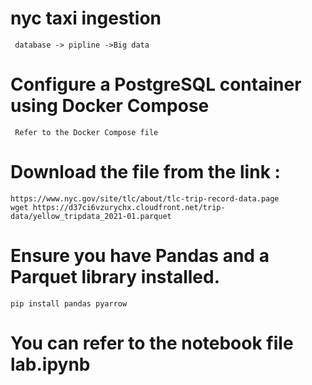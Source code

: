# nyc taxi ingestion
     database -> pipline ->Big data

# Configure a PostgreSQL container using Docker Compose
     Refer to the Docker Compose file

# Download the file from the link : 
    https://www.nyc.gov/site/tlc/about/tlc-trip-record-data.page
    wget https://d37ci6vzurychx.cloudfront.net/trip-data/yellow_tripdata_2021-01.parquet

# Ensure you have Pandas and a Parquet library installed. 

    pip install pandas pyarrow
    
# You can refer to the notebook file lab.ipynb 